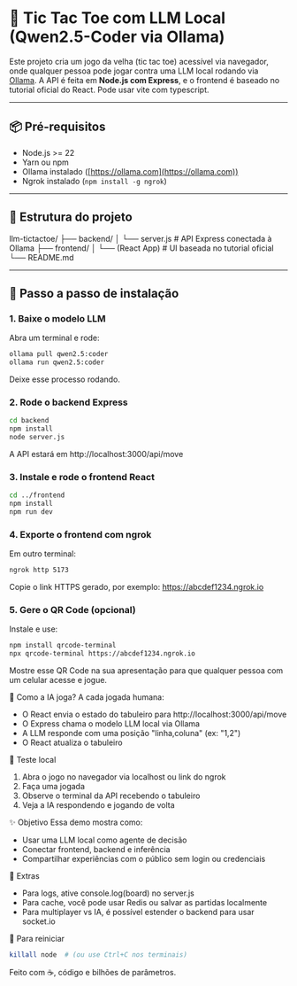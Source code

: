 # 🤖 Tic Tac Toe com LLM Local (Qwen2.5-Coder via Ollama)

Este projeto cria um jogo da velha (tic tac toe) acessível via navegador, onde qualquer pessoa pode jogar contra uma LLM local rodando via [Ollama](https://ollama.com/). A API é feita em **Node.js com Express**, e o frontend é baseado no tutorial oficial do React. Pode usar vite com typescript.

---

## 📦 Pré-requisitos

- Node.js >= 22
- Yarn ou npm
- Ollama instalado ([https://ollama.com](https://ollama.com))
- Ngrok instalado (`npm install -g ngrok`)

---

## 🧱 Estrutura do projeto
llm-tictactoe/
├── backend/
│ └── server.js # API Express conectada à Ollama
├── frontend/
│ └── (React App) # UI baseada no tutorial oficial
└── README.md


---

## 🔁 Passo a passo de instalação

### 1. Baixe o modelo LLM
Abra um terminal e rode:

```bash
ollama pull qwen2.5:coder
ollama run qwen2.5:coder
```

Deixe esse processo rodando.

### 2. Rode o backend Express

```bash
cd backend
npm install
node server.js
```

A API estará em http://localhost:3000/api/move

### 3. Instale e rode o frontend React

```bash
cd ../frontend
npm install
npm run dev
```

### 4. Exporte o frontend com ngrok

Em outro terminal:

```bash
ngrok http 5173
```

Copie o link HTTPS gerado, por exemplo: https://abcdef1234.ngrok.io

### 5. Gere o QR Code (opcional)
Instale e use:

```bash
npm install qrcode-terminal
npx qrcode-terminal https://abcdef1234.ngrok.io
```

Mostre esse QR Code na sua apresentação para que qualquer pessoa com um celular acesse e jogue.

🧠 Como a IA joga?
A cada jogada humana:
- O React envia o estado do tabuleiro para http://localhost:3000/api/move
- O Express chama o modelo LLM local via Ollama
- A LLM responde com uma posição "linha,coluna" (ex: "1,2")
- O React atualiza o tabuleiro

🧪 Teste local
1. Abra o jogo no navegador via localhost ou link do ngrok
2. Faça uma jogada
3. Observe o terminal da API recebendo o tabuleiro
4. Veja a IA respondendo e jogando de volta

✨ Objetivo
Essa demo mostra como:
- Usar uma LLM local como agente de decisão
- Conectar frontend, backend e inferência
- Compartilhar experiências com o público sem login ou credenciais

🧰 Extras
- Para logs, ative console.log(board) no server.js
- Para cache, você pode usar Redis ou salvar as partidas localmente
- Para multiplayer vs IA, é possível estender o backend para usar socket.io

🧼 Para reiniciar
```bash
killall node  # (ou use Ctrl+C nos terminais)
```

Feito com ☕, código e bilhões de parâmetros.